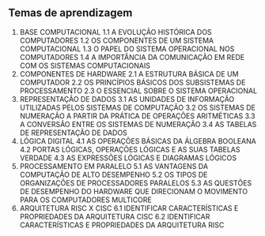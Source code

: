 ## Temas de aprendizagem
1.   BASE COMPUTACIONAL
1.1 A EVOLUÇÃO HISTÓRICA DOS COMPUTADORES
1.2 OS COMPONENTES DE UM SISTEMA COMPUTACIONAL
1.3 O PAPEL DO SISTEMA OPERACIONAL NOS COMPUTADORES
1.4 A IMPORTÂNCIA DA COMUNICAÇÃO EM REDE COM OS SISTEMAS COMPUTACIONAIS
2.   COMPONENTES DE HARDWARE
2.1 A ESTRUTURA BÁSICA DE UM COMPUTADOR
2.2 OS PRINCÍPIOS BÁSICOS DOS SUBSISTEMAS DE PROCESSAMENTO
2.3 O ESSENCIAL SOBRE O SISTEMA OPERACIONAL
3.   REPRESENTAÇÃO DE DADOS
3.1 AS UNIDADES DE INFORMAÇÃO UTILIZADAS PELOS SISTEMAS DE COMPUTAÇÃO
3.2 OS SISTEMAS DE NUMERAÇÃO A PARTIR DA PRÁTICA DE OPERAÇÕES ARITMÉTICAS
3.3 A CONVERSÃO ENTRE OS SISTEMAS DE NUMERAÇÃO
3.4 AS TABELAS DE REPRESENTAÇÃO DE DADOS
4.   LÓGICA DIGITAL
4.1 AS OPERAÇÕES BÁSICAS DA ÁLGEBRA BOOLEANA
4.2 PORTAS LÓGICAS, OPERAÇÕES LÓGICAS E AS SUAS TABELAS VERDADE
4.3 AS EXPRESSÕES LÓGICAS E DIAGRAMAS LÓGICOS
5.   PROCESSAMENTO EM PARALELO
5.1 AS VANTAGENS DA COMPUTAÇÃO DE ALTO DESEMPENHO
5.2 OS TIPOS DE ORGANIZAÇÕES DE PROCESSADORES PARALELOS
5.3 AS QUESTÕES DE DESEMPENHO DO HARDWARE QUE DIRECIONAM O MOVIMENTO
PARA OS COMPUTADORES MULTICORE
6.   ARQUITETURA RISC X CISC
6.1 IDENTIFICAR CARACTERÍSTICAS E PROPRIEDADES DA ARQUITETURA CISC
6.2 IDENTIFICAR CARACTERÍSTICAS E PROPRIEDADES DA ARQUITETURA RISC